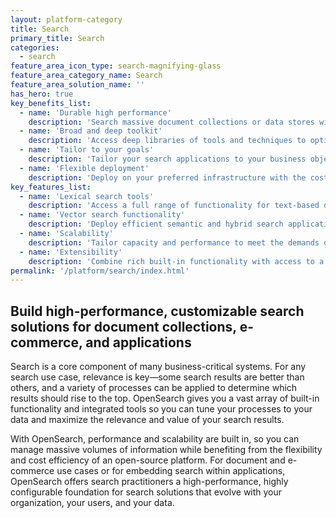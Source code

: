 ```yaml
---
layout: platform-category
title: Search
primary_title: Search
categories:
  - search
feature_area_icon_type: search-magnifying-glass
feature_area_category_name: Search
feature_area_solution_name: ''
has_hero: true
key_benefits_list:
  - name: 'Durable high performance'
    description: 'Search massive document collections or data stores without sacrificing performance or durability.'
  - name: 'Broad and deep toolkit'
    description: 'Access deep libraries of tools and techniques to optimize search results for relevance and business value.'
  - name: 'Tailor to your goals'
    description: 'Tailor your search applications to your business objectives and your data.'
  - name: 'Flexible deployment'
    description: 'Deploy on your preferred infrastructure with the cost advantages of open-source licensing.'
key_features_list:
  - name: 'Lexical search tools'
    description: 'Access a full range of functionality for text-based data search.'
  - name: 'Vector search functionality'
    description: 'Deploy efficient semantic and hybrid search applications using vector embeddings.'
  - name: 'Scalability'
    description: 'Tailor capacity and performance to meet the demands of your data and your users.'
  - name: 'Extensibility'
    description: 'Combine rich built-in functionality with access to a broad range of open solutions that allow you to build the right solution for your search needs.'
permalink: '/platform/search/index.html'
---
```


## Build high-performance, customizable search solutions for document collections, e-commerce, and applications

Search is a core component of many business-critical systems. For any search use case, relevance is key—some search results are better than others, and a variety of processes can be applied to determine which results should rise to the top. OpenSearch gives you a vast array of built-in functionality and integrated tools so you can tune your processes to your data and maximize the relevance and value of your search results.

With OpenSearch, performance and scalability are built in, so you can manage massive volumes of information while benefiting from the flexibility and cost efficiency of an open-source platform. For document and e-commerce use cases or for embedding search within applications, OpenSearch offers search practitioners a high-performance, highly configurable foundation for search solutions that evolve with your organization, your users, and your data.

